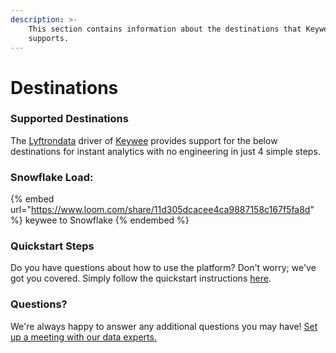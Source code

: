 ```yaml
---
description: >-
    This section contains information about the destinations that Keywee
    supports.
---
```


# Destinations

### Supported Destinations

The [Lyftrondata](https://www.lyftrondata.com/) driver of [Keywee](https://www.lyftrondata.com/integration/keywee/) provides support for the below destinations for instant analytics with no engineering in just 4 simple steps.

### Snowflake Load:

{% embed url="https://www.loom.com/share/11d305dcacee4ca9887158c167f5fa8d" %}
keywee to Snowflake
{% endembed %}

### Quickstart Steps

Do you have questions about how to use the platform? Don't worry; we've got you covered. Simply follow the quickstart instructions [here](../../../quickstart-steps.md).

### Questions? <a href="#questions" id="questions"></a>

We're always happy to answer any additional questions you may have! [Set up a meeting with our data experts.](https://www.lyftrondata.com/book-a-meeting/)
